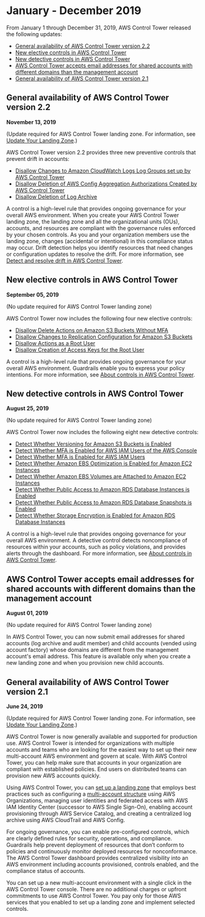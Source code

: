 # January \- December 2019<a name="January-December-2019"></a>

From January 1 through December 31, 2019, AWS Control Tower released the following updates:
+ [General availability of AWS Control Tower version 2\.2](#Version-2-2)
+ [New elective controls in AWS Control Tower ](#Elective-gaurdrails)
+ [New detective controls in AWS Control Tower ](#New-controls)
+ [AWS Control Tower accepts email addresses for shared accounts with different domains than the management account](#Email-address-shared-accounts)
+ [General availability of AWS Control Tower version 2\.1](#Version-2-1)

## General availability of AWS Control Tower version 2\.2<a name="Version-2-2"></a>

**November 13, 2019**

\(Update required for AWS Control Tower landing zone\. For information, see [Update Your Landing Zone](update-controltower.md)\.\)

AWS Control Tower version 2\.2 provides three new preventive controls that prevent drift in accounts:
+ [Disallow Changes to Amazon CloudWatch Logs Log Groups set up by AWS Control Tower](mandatory-controls.md#log-group-deletion-policy) 
+ [Disallow Deletion of AWS Config Aggregation Authorizations Created by AWS Control Tower](mandatory-controls.md#config-aggregation-authorization-policy) 
+ [Disallow Deletion of Log Archive](mandatory-controls.md#disallow-audit-bucket-deletion) 

A control is a high\-level rule that provides ongoing governance for your overall AWS environment\. When you create your AWS Control Tower landing zone, the landing zone and all the organizational units \(OUs\), accounts, and resources are compliant with the governance rules enforced by your chosen controls\. As you and your organization members use the landing zone, changes \(accidental or intentional\) in this compliance status may occur\. Drift detection helps you identify resources that need changes or configuration updates to resolve the drift\. For more information, see [Detect and resolve drift in AWS Control Tower](drift.md)\. 

## New elective controls in AWS Control Tower<a name="Elective-gaurdrails"></a>

**September 05, 2019** 

\(No update required for AWS Control Tower landing zone\)

AWS Control Tower now includes the following four new elective  controls:
+ [Disallow Delete Actions on Amazon S3 Buckets Without MFA](elective-controls.md#disallow-s3-delete-mfa) 
+ [Disallow Changes to Replication Configuration for Amazon S3 Buckets](elective-controls.md#disallow-s3-ccr) 
+ [Disallow Actions as a Root User](strongly-recommended-controls.md#disallow-root-auser-actions)
+ [Disallow Creation of Access Keys for the Root User](strongly-recommended-controls.md#disallow-root-access-keys)

A control is a high\-level rule that provides ongoing governance for your overall AWS environment\. Guardrails enable you to express your policy intentions\. For more information, see [About controls in AWS Control Tower](controls.md)\.

## New detective controls in AWS Control Tower<a name="New-controls"></a>

**August 25, 2019** 

\(No update required for AWS Control Tower landing zone\)

AWS Control Tower now includes the following eight new detective controls:
+ [Detect Whether Versioning for Amazon S3 Buckets is Enabled](elective-controls.md#disallow-s3-no-versioning) 
+ [Detect Whether MFA is Enabled for AWS IAM Users of the AWS Console](elective-controls.md#disallow-console-access-mfa) 
+ [Detect Whether MFA is Enabled for AWS IAM Users](elective-controls.md#disallow-access-mfa) 
+ [Detect Whether Amazon EBS Optimization is Enabled for Amazon EC2 Instances](strongly-recommended-controls.md#disallow-not-ebs-optimized)
+ [Detect Whether Amazon EBS Volumes are Attached to Amazon EC2 Instances](strongly-recommended-controls.md#disallow-unattached-ebs) 
+ [Detect Whether Public Access to Amazon RDS Database Instances is Enabled](strongly-recommended-controls.md#disallow-rds-public-access) 
+ [Detect Whether Public Access to Amazon RDS Database Snapshots is Enabled](strongly-recommended-controls.md#disallow-rds-snapshot-public-access)
+ [Detect Whether Storage Encryption is Enabled for Amazon RDS Database Instances](strongly-recommended-controls.md#disallow-rds-storage-unencrypted)

A control is a high\-level rule that provides ongoing governance for your overall AWS environment\. A detective control detects noncompliance of resources within your accounts, such as policy violations, and provides alerts through the dashboard\. For more information, see [About controls in AWS Control Tower](controls.md)\.

## AWS Control Tower accepts email addresses for shared accounts with different domains than the management account<a name="Email-address-shared-accounts"></a>

**August 01, 2019** 

\(No update required for AWS Control Tower landing zone\)

In AWS Control Tower, you can now submit email addresses for shared accounts \(log archive and audit member\) and child accounts \(vended using account factory\) whose domains are different from the management account's email address\. This feature is available only when you create a new landing zone and when you provision new child accounts\.

## General availability of AWS Control Tower version 2\.1<a name="Version-2-1"></a>

**June 24, 2019**

\(Update required for AWS Control Tower landing zone\. For information, see [Update Your Landing Zone](update-controltower.md)\.\)

AWS Control Tower is now generally available and supported for production use\. AWS Control Tower is intended for organizations with multiple accounts and teams who are looking for the easiest way to set up their new multi\-account AWS environment and govern at scale\. With AWS Control Tower, you can help make sure that accounts in your organization are compliant with established policies\. End users on distributed teams can provision new AWS accounts quickly\.

Using AWS Control Tower, you can [set up a landing zone](getting-started-with-control-tower.md) that employs best practices such as configuring a [multi\-account structure](https://docs.aws.amazon.com/controltower/latest/userguide/aws-multi-account-landing-zone.html) using AWS Organizations, managing user identities and federated access with AWS IAM Identity Center \(successor to AWS Single Sign\-On\), enabling account provisioning through AWS Service Catalog, and creating a centralized log archive using AWS CloudTrail and AWS Config\. 

For ongoing governance, you can enable pre\-configured controls, which are clearly defined rules for security, operations, and compliance\. Guardrails help prevent deployment of resources that don’t conform to policies and continuously monitor deployed resources for nonconformance\. The AWS Control Tower dashboard provides centralized visibility into an AWS environment including accounts provisioned, controls enabled, and the compliance status of accounts\.

You can set up a new multi\-account environment with a single click in the AWS Control Tower console\. There are no additional charges or upfront commitments to use AWS Control Tower\. You pay only for those AWS services that you enabled to set up a landing zone and implement selected controls\. 